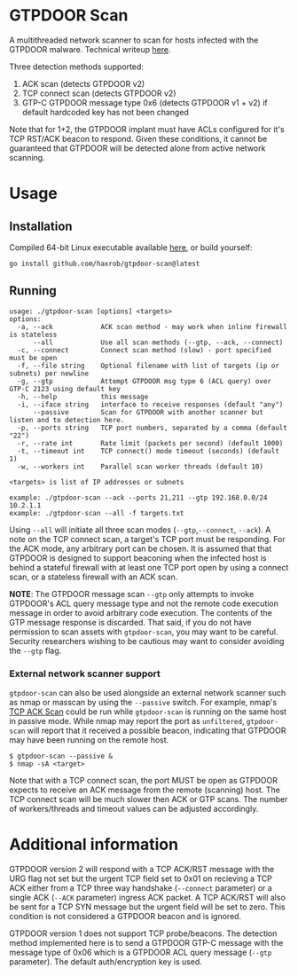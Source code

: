 # GTPDOOR Scan 
A multithreaded network scanner to scan for hosts infected with the GTPDOOR malware. Technical writeup [here](https://doubleagent.net/telecommunications/backdoor/gtp/2024/02/27/GTPDOOR-COVERT-TELCO-BACKDOOR).

Three detection methods supported:
 1. ACK scan (detects GTPDOOR v2)
 2. TCP connect scan (detects GTPDOOR v2)
 3. GTP-C GTPDOOR message type 0x6 (detects GTPDOOR v1 + v2) if default hardcoded key has not been changed

Note that for 1+2, the GTPDOOR implant must have ACLs configured for it's TCP RST/ACK beacon to respond.
Given these conditions, it cannot be guaranteed that GTPDOOR will be detected alone from active network scanning. 

# Usage
## Installation
Compiled 64-bit Linux executable available [here](https://github.com/haxrob/gtpdoor-scan/releases/), or build yourself:
```
go install github.com/haxrob/gtpdoor-scan@latest
```
## Running 
```
usage: ./gtpdoor-scan [options] <targets>
options:
  -a, --ack            ACK scan method - may work when inline firewall is stateless
      --all            Use all scan methods (--gtp, --ack, --connect)
  -c, --connect        Connect scan method (slow) - port specified must be open
  -f, --file string    Optional filename with list of targets (ip or subnets) per newline
  -g, --gtp            Attempt GTPDOOR msg type 6 (ACL query) over GTP-C 2123 using default key
  -h, --help           this message
  -i, --iface string   interface to receive responses (default "any")
      --passive        Scan for GTPDOOR with another scanner but listen and to detection here.
  -p, --ports string   TCP port numbers, separated by a comma (default "22")
  -r, --rate int       Rate limit (packets per second) (default 1000)
  -t, --timeout int    TCP connect() mode timeout (seconds) (default 1)
  -w, --workers int    Parallel scan worker threads (default 10)

<targets> is list of IP addresses or subnets

example: ./gtpdoor-scan --ack --ports 21,211 --gtp 192.168.0.0/24 10.2.1.1
example: ./gtpdoor-scan --all -f targets.txt
```

Using `--all` will initiate all three scan modes (`--gtp`,`--connect`, `--ack`). 
A note on the TCP connect scan, a target's TCP port must be responding. For the ACK mode, any arbitrary port can be chosen. It is assumed that that GTPDOOR is designed to support beaconing when the infected host is behind a stateful firewall with at least one TCP port open by using a connect scan, or a stateless firewall with an ACK scan.

__NOTE__: The GTPDOOR message scan `--gtp` only attempts to invoke GTPDOOR's ACL query message type and not the remote code execution message in order to avoid arbitrary code execution. The contents of the GTP message response is discarded. That said, if you do not have permission to scan assets with `gtpdoor-scan`, you may want to be careful.  Security researchers wishing to be cautious may want to consider avoiding the `--gtp` flag. 

### External network scanner support
`gtpdoor-scan` can also be used alongside an external network scanner such as nmap or masscan by using the `--passive` switch. For example, nmap's [TCP ACK Scan](https://nmap.org/book/scan-methods-ack-scan.html) could be run while `gtpdoor-scan` is running on the same host in passive mode. While nmap may report the port as `unfiltered`, `gtpdoor-scan` will report that it received a possible beacon, indicating that GTPDOOR may have been running on the remote host.

```
$ gtpdoor-scan --passive &
$ nmap -sA <target>
```

Note that with a TCP connect scan, the port MUST be open as GTPDOOR expects to receive an ACK message from the remote (scanning) host. The TCP connect scan will be much slower then ACK or GTP scans. The number of workers/threads and timeout values can be adjusted accordingly. 

# Additional information
GTPDOOR version 2 will respond with a TCP ACK/RST message with the URG flag not set but the urgent TCP field set to 0x01 on recieving a TCP ACK either from a TCP three way handshake (`--connect` parameter) or a single ACK (`--ACK` parameter) ingress ACK packet.
A TCP ACK/RST will also be sent for a TCP SYN message but the urgent field will be set to zero. This condition is not considered a GTPDOOR beacon and is ignored.

GTPDOOR version 1 does not support TCP probe/beacons. The detection method implemented here is to send a GTPDOOR GTP-C message with the message type of 0x06 which is a GTPDOOR ACL query message (`--gtp` parameter). The default auth/encryption key is used.


